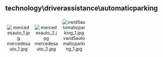 ## technology\driverassistance\automaticparking
<div class="col" style="display: inline-block; width: 16.66%; padding: 5px; box-sizing: border-box; text-align: center;">
<img src="https://media.evkx.net/multimedia/technology/driverassistance/automaticparking/mercedesauto_1_xst.jpg" class="img-thumbnail" alt="mercedesauto_1.jpg">
mercedesauto_1.jpg
</div>
<div class="col" style="display: inline-block; width: 16.66%; padding: 5px; box-sizing: border-box; text-align: center;">
<img src="https://media.evkx.net/multimedia/technology/driverassistance/automaticparking/mercedesauto_2_xst.jpg" class="img-thumbnail" alt="mercedesauto_2.jpg">
mercedesauto_2.jpg
</div>
<div class="col" style="display: inline-block; width: 16.66%; padding: 5px; box-sizing: border-box; text-align: center;">
<img src="https://media.evkx.net/multimedia/technology/driverassistance/automaticparking/vwid5automaticparking_1_xst.jpg" class="img-thumbnail" alt="vwid5automaticparking_1.jpg">
vwid5automaticparking_1.jpg
</div>
